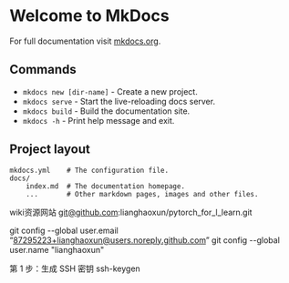 # Welcome to MkDocs

For full documentation visit [mkdocs.org](https://www.mkdocs.org).

## Commands

* `mkdocs new [dir-name]` - Create a new project.
* `mkdocs serve` - Start the live-reloading docs server.
* `mkdocs build` - Build the documentation site.
* `mkdocs -h` - Print help message and exit.

## Project layout

    mkdocs.yml    # The configuration file.
    docs/
        index.md  # The documentation homepage.
        ...       # Other markdown pages, images and other files.

wiki资源网站
git@github.com:lianghaoxun/pytorch_for_l_learn.git

git config --global user.email “87295223+lianghaoxun@users.noreply.github.com”
git config --global user.name "lianghaoxun"


第 1 步：生成 SSH 密钥
ssh-keygen
